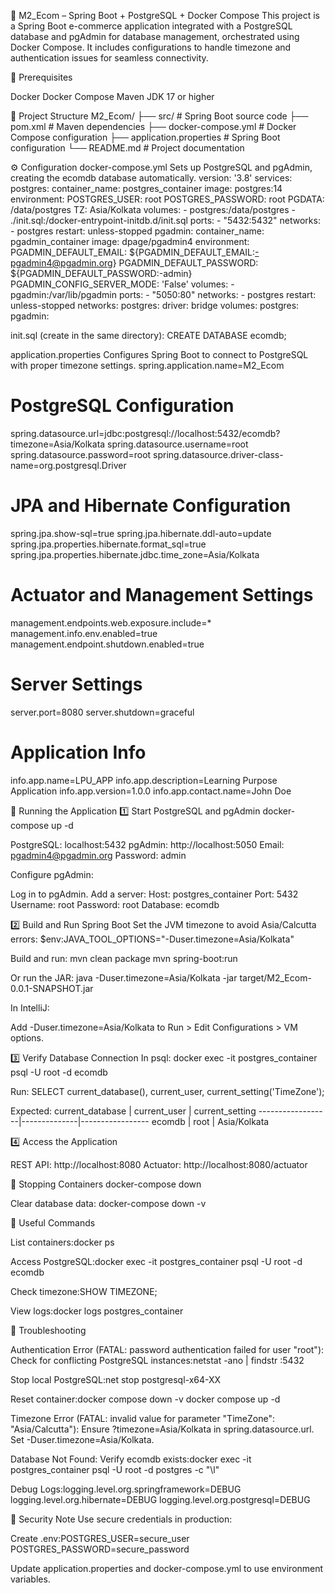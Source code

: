 🛒 M2_Ecom – Spring Boot + PostgreSQL + Docker Compose
This project is a Spring Boot e-commerce application integrated with a PostgreSQL database and pgAdmin for database management, orchestrated using Docker Compose. It includes configurations to handle timezone and authentication issues for seamless connectivity.

📌 Prerequisites

Docker
Docker Compose
Maven
JDK 17 or higher


📂 Project Structure
M2_Ecom/
├── src/                    # Spring Boot source code
├── pom.xml                # Maven dependencies
├── docker-compose.yml     # Docker Compose configuration
├── application.properties # Spring Boot configuration
└── README.md             # Project documentation


⚙️ Configuration
docker-compose.yml
Sets up PostgreSQL and pgAdmin, creating the ecomdb database automatically.
version: '3.8'
services:
  postgres:
    container_name: postgres_container
    image: postgres:14
    environment:
      POSTGRES_USER: root
      POSTGRES_PASSWORD: root
      PGDATA: /data/postgres
      TZ: Asia/Kolkata
    volumes:
      - postgres:/data/postgres
      - ./init.sql:/docker-entrypoint-initdb.d/init.sql
    ports:
      - "5432:5432"
    networks:
      - postgres
    restart: unless-stopped
  pgadmin:
    container_name: pgadmin_container
    image: dpage/pgadmin4
    environment:
      PGADMIN_DEFAULT_EMAIL: ${PGADMIN_DEFAULT_EMAIL:-pgadmin4@pgadmin.org}
      PGADMIN_DEFAULT_PASSWORD: ${PGADMIN_DEFAULT_PASSWORD:-admin}
      PGADMIN_CONFIG_SERVER_MODE: 'False'
    volumes:
      - pgadmin:/var/lib/pgadmin
    ports:
      - "5050:80"
    networks:
      - postgres
    restart: unless-stopped
networks:
  postgres:
    driver: bridge
volumes:
  postgres:
  pgadmin:

init.sql (create in the same directory):
CREATE DATABASE ecomdb;

application.properties
Configures Spring Boot to connect to PostgreSQL with proper timezone settings.
spring.application.name=M2_Ecom

# PostgreSQL Configuration
spring.datasource.url=jdbc:postgresql://localhost:5432/ecomdb?timezone=Asia/Kolkata
spring.datasource.username=root
spring.datasource.password=root
spring.datasource.driver-class-name=org.postgresql.Driver

# JPA and Hibernate Configuration
spring.jpa.show-sql=true
spring.jpa.hibernate.ddl-auto=update
spring.jpa.properties.hibernate.format_sql=true
spring.jpa.properties.hibernate.jdbc.time_zone=Asia/Kolkata

# Actuator and Management Settings
management.endpoints.web.exposure.include=*
management.info.env.enabled=true
management.endpoint.shutdown.enabled=true

# Server Settings
server.port=8080
server.shutdown=graceful

# Application Info
info.app.name=LPU_APP
info.app.description=Learning Purpose Application
info.app.version=1.0.0
info.app.contact.name=John Doe


🚀 Running the Application
1️⃣ Start PostgreSQL and pgAdmin
docker-compose up -d


PostgreSQL: localhost:5432
pgAdmin: http://localhost:5050
Email: pgadmin4@pgadmin.org
Password: admin



Configure pgAdmin:

Log in to pgAdmin.
Add a server:
Host: postgres_container
Port: 5432
Username: root
Password: root
Database: ecomdb



2️⃣ Build and Run Spring Boot
Set the JVM timezone to avoid Asia/Calcutta errors:
$env:JAVA_TOOL_OPTIONS="-Duser.timezone=Asia/Kolkata"

Build and run:
mvn clean package
mvn spring-boot:run

Or run the JAR:
java -Duser.timezone=Asia/Kolkata -jar target/M2_Ecom-0.0.1-SNAPSHOT.jar

In IntelliJ:

Add -Duser.timezone=Asia/Kolkata to Run > Edit Configurations > VM options.

3️⃣ Verify Database Connection
In psql:
docker exec -it postgres_container psql -U root -d ecomdb

Run:
SELECT current_database(), current_user, current_setting('TimeZone');

Expected:
 current_database | current_user | current_setting
------------------|--------------|-----------------
 ecomdb           | root         | Asia/Kolkata

4️⃣ Access the Application

REST API: http://localhost:8080
Actuator: http://localhost:8080/actuator


🛑 Stopping Containers
docker-compose down

Clear database data:
docker-compose down -v


🧰 Useful Commands

List containers:docker ps


Access PostgreSQL:docker exec -it postgres_container psql -U root -d ecomdb


Check timezone:SHOW TIMEZONE;


View logs:docker logs postgres_container




🐞 Troubleshooting

Authentication Error (FATAL: password authentication failed for user "root"):
Check for conflicting PostgreSQL instances:netstat -ano | findstr :5432

Stop local PostgreSQL:net stop postgresql-x64-XX


Reset container:docker compose down -v
docker compose up -d




Timezone Error (FATAL: invalid value for parameter "TimeZone": "Asia/Calcutta"):
Ensure ?timezone=Asia/Kolkata in spring.datasource.url.
Set -Duser.timezone=Asia/Kolkata.


Database Not Found:
Verify ecomdb exists:docker exec -it postgres_container psql -U root -d postgres -c "\l"




Debug Logs:logging.level.org.springframework=DEBUG
logging.level.org.hibernate=DEBUG
logging.level.org.postgresql=DEBUG




🔐 Security Note
Use secure credentials in production:

Create .env:POSTGRES_USER=secure_user
POSTGRES_PASSWORD=secure_password


Update application.properties and docker-compose.yml to use environment variables.




